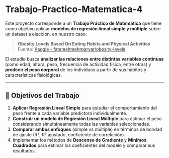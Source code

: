 # Trabajo-Practico-Matematica-4

Este proyecto corresponde a un **Trabajo Práctico de Matemática** que tiene como objetivo aplicar **modelos de regresión lineal simple y múltiple** sobre un dataset a elección, en nuestro caso:

> **Obesity Levels Based On Eating Habits and Physical Activities**  
> Fuente: [Kaggle - fatemehmehrparvar/obesity-levels](https://www.kaggle.com/datasets/fatemehmehrparvar/obesity-levels)

El estudio busca **analizar las relaciones entre distintas variables continuas** (como edad, altura, peso, frecuencia de actividad física, entre otras) y **predecir el peso corporal** de los individuos a partir de sus hábitos y características fisiológicas.

---

## 🧠 Objetivos del Trabajo

1. **Aplicar Regresión Lineal Simple** para estudiar el comportamiento del peso frente a cada variable predictora individualmente.  
2. **Construir un modelo de Regresión Lineal Múltiple** para estimar el peso considerando simultáneamente todas las variables seleccionadas.  
3. **Comparar ambos enfoques** (simple vs múltiple) en términos de bondad de ajuste (R², R² ajustado, coeficiente de correlación).  
4. Implementar los métodos de **Descenso de Gradiente** y **Mínimos Cuadrados** para estimar los coeficientes del modelo y comparar sus resultados.